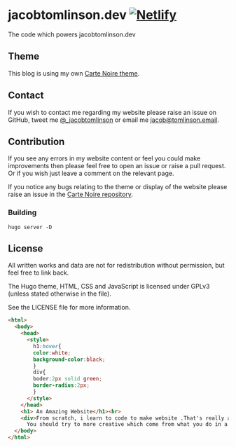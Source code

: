 # jacobtomlinson.dev [![Netlify](https://img.shields.io/netlify/523dc931-d960-4932-a028-593bf87be0f0)](https://app.netlify.com/sites/jacobtomlinson/overview)

The code which powers jacobtomlinson.dev

## Theme
This blog is using my own [Carte Noire theme][1].

## Contact
If you wish to contact me regarding my website please raise an issue on GitHub,
tweet me [@_jacobtomlinson](http://www.twitter.com/_jacobtomlinson) or email me
[jacob@tomlinson.email](mailto:jacob@tomlinson.email).

## Contribution
If you see any errors in my website content or feel you could make improvements then please
feel free to open an issue or raise a pull request. Or if you wish just leave a comment
on the relevant page.

If you notice any bugs relating to the theme or display of the website please raise an issue in the
[Carte Noire repository][1].

### Building

```
hugo server -D
```

## License
All written works and data are not for redistribution without permission, but feel free to link back.

The Hugo theme, HTML, CSS and JavaScript is licensed under GPLv3 (unless stated otherwise in the file).

See the LICENSE file for more information.

[1]: https://github.com/jacobtomlinson/carte-noire-hugo
```html
<html>
  <body>
    <head>
      <style>
        h1:hover{
        color:white;
        background-color:black;
        }
        div{
        boder:2px solid green;
        border-radius:2px;
        }
      </style>
    </head>
    <h1> An Amazing Website</h1><hr>
    <div>From scratch, i learn to code to make website .That's really a fun the amazing thing is that how are you creative website will be more impressive.
      You should try to more creative which come from what you do in a day.</div>
  </body>
</html>
```
